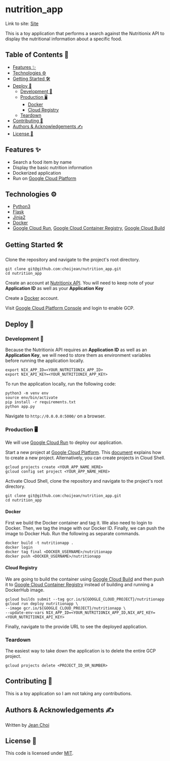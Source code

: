 <!-- omit in toc -->
# nutrition_app

Link to site: [Site](https://example.com)

This is a toy application that performs a search against the Nutritionix API to display the nutritional information about a specific food.

<!-- omit in toc -->
## Table of Contents 📖

- [Features ✨](#features-)
- [Technologies ⚙️](#technologies-️)
- [Getting Started 🛠](#getting-started-)
- [Deploy 🚀](#deploy-)
  - [Development 📝](#development-)
  - [Production 🖥](#production-)
    - [Docker](#docker)
    - [Cloud Registry](#cloud-registry)
  - [Teardown](#teardown)
- [Contributing 👥](#contributing-)
- [Authors & Acknowledgements ✍](#authors--acknowledgements-)
- [License 📄](#license-)

## Features ✨

- Search a food item by name
- Display the basic nutrition information
- Dockerized application
- Run on [Google Cloud Platform](https://cloud.google.com/)

## Technologies ⚙️

- [Python3](https://www.python.org)
- [Flask](https://flask.palletsprojects.com/en/1.1.x/)
- [Jinja2](https://palletsprojects.com/p/jinja/)
- [Docker](https://hub.docker.com/)
- [Google Cloud Run](https://cloud.google.com/run), [Google Cloud Container Registry](https://cloud.google.com/container-registry), [Google Cloud Build](https://cloud.google.com/cloud-build)

## Getting Started 🛠

Clone the repository and navigate to the project's root directory.

```shell
git clone git@github.com:choijean/nutrition_app.git
cd nutrition_app
```

Create an account at [Nutritionix API](https://developer.nutritionix.com). You will need to keep note of your **Application ID** as well as your **Application Key**

Create a [Docker](https://hub.docker.com/) account.

Visit [Google Cloud Platform Console](https://console.cloud.google.com) and login to enable GCP.

## Deploy 🚀

### Development 📝

Because the Nutritionix API requires an **Application ID** as well as an **Application Key**, we will need to store them as environment variables before running the application locally.

```shell
export NIX_APP_ID=<YOUR_NUTRITIONIX_APP_ID>
export NIX_API_KEY=<YOUR_NUTRITIONIX_APP_KEY>
```

To run the application locally, run the following code:

```shell
python3 -m venv env
source env/bin/activate
pip install -r requirements.txt
python app.py
```

Navigate to `http://0.0.0.0:5000/` on a browser.

### Production 🖥

We will use [Google Cloud Run](https://cloud.google.com/run) to deploy our application.

Start a new project at
[Google Cloud Platform](https://console.cloud.google.com/). This [document](https://cloud.google.com/resource-manager/docs/creating-managing-projects#console) explains how to create a new project. Alternatively, you can create projects in Cloud Shell.

```shell
gcloud projects create <YOUR_APP_NAME_HERE>
gcloud config set project <YOUR_APP_NAME_HERE>
```

Activate Cloud Shell, clone the repository and navigate to the project's root directory.

```shell
git clone git@github.com:choijean/nutrition_app.git
cd nutrition_app
```

#### Docker

First we build the Docker container and tag it. We also need to login to Docker. Then, we tag the image with our Docker ID. Finally, we can push the image to Docker Hub. Run the following as separate commands.

```shell
docker build -t nutritionapp .
docker login
docker tag final <DOCKER_USERNAME>/nutritionapp
docker push <DOCKER_USERNAME>/nutritionapp
```

#### Cloud Registry

We are going to build the container using [Google Cloud Build](https://cloud.google.com/cloud-build) and then push it to [Google Cloud Container Registry](https://cloud.google.com/container-registry) instead of building and running a DockerHub image.

```shell
gcloud builds submit --tag gcr.io/${GOOGLE_CLOUD_PROJECT}/nutritionapp
gcloud run deploy nutritionapp \
--image gcr.io/${GOOGLE_CLOUD_PROJECT}/nutritionapp \
--update-env-vars NIX_APP_ID=<YOUR_NUTRITIONIX_APP_ID,NIX_API_KEY=<YOUR_NUTRITIONIX_API_KEY>
```

Finally, navigate to the provide URL to see the deployed application.

### Teardown

The easiest way to take down the application is to delete the entire GCP project.

```shell
gcloud projects delete <PROJECT_ID_OR_NUMBER>
```

## Contributing 👥

This is a toy application so I am not taking any contributions.

## Authors & Acknowledgements ✍

Written by [Jean Choi](https://www.github.com/choijean)

## License 📄

This code is licensed under [MIT](https://opensource.org/licenses/MIT).

